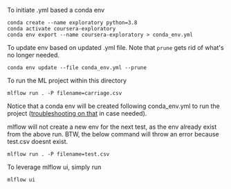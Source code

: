 To initiate .yml based a conda env 
```
conda create --name exploratory python=3.8
conda activate coursera-exploratory
conda env export --name coursera-exploratory > conda_env.yml
```

To update env based on updated .yml file. Note that `prune` gets rid of what's no longer needed.
```
conda env update --file conda_env.yml --prune
```

To run the ML project within this directory
```
mlflow run . -P filename=carriage.csv

```
Notice that a conda env will be created following conda_env.yml to run the project ([troubleshooting on that](https://github.com/conda/conda/issues/11795) in case needed).

mlflow will not create a new env for the next test, as the env already exist from the above run. BTW, the below command will throw an error because test.csv doesnt exist. 
```
mlflow run . -P filename=test.csv
```

To leverage mlflow ui, simply run
```
mlflow ui
```

